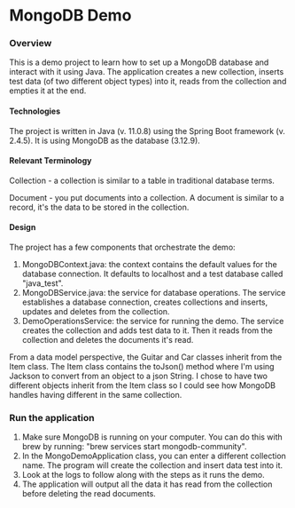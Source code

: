 # MongoDB Demo

### Overview 
This is a demo project to learn how to set up a MongoDB database and interact with it using Java. The application creates a new collection, inserts test data (of two different object types) into it, reads from the collection and empties it at the end.

#### Technologies
The project is written in Java (v. 11.0.8) using the Spring Boot framework (v. 2.4.5). It is using MongoDB as the database (3.12.9).

#### Relevant Terminology
Collection - a collection is similar to a table in traditional database terms.

Document - you put documents into a collection. A document is similar to a record, it's the data to be stored in the collection.

#### Design
The project has a few components that orchestrate the demo:
1. MongoDBContext.java: the context contains the default values for the database connection. It defaults to localhost and a test database called "java_test".
2. MongoDBService.java: the service for database operations. The service establishes a database connection, creates collections and inserts, updates and deletes from the collection.
3. DemoOperationsService: the service for running the demo. The service creates the collection and adds test data to it. Then it reads from the collection and deletes the documents it's read.

From a data model perspective, the Guitar and Car classes inherit from the Item class. The Item class contains the toJson() method where I'm using Jackson to convert from an object to a json String.
I chose to have two different objects inherit from the Item class so I could see how MongoDB handles having different in the same collection.  

### Run the application
1. Make sure MongoDB is running on your computer. You can do this with brew by running: "brew services start mongodb-community". 
2. In the MongoDemoApplication class, you can enter a different collection name. The program will create the collection and insert data test into it.
3. Look at the logs to follow along with the steps as it runs the demo.
4. The application will output all the data it has read from the collection before deleting the read documents.

 
 






